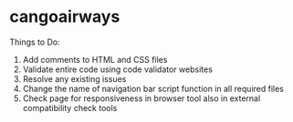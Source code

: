 # cangoairways

Things to Do:
  1. Add comments to HTML and CSS files
  2. Validate entire code using code validator websites
  3. Resolve any existing issues
  4. Change the name of navigation bar script function in all required files
  5. Check page for responsiveness in browser tool also in external compatibility check tools

